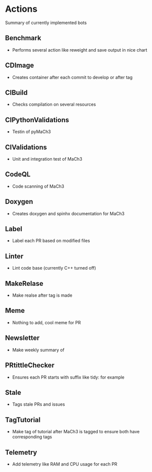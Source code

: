 # Actions

Summary of currently implemented bots

## Benchmark
* Performs several action like reweight and save output in nice chart

## CDImage
* Creates container after each commit to develop or after tag

## CIBuild
* Checks compilation on several resources

## CIPythonValidations
* Testin of pyMaCh3

## CIValidations
* Unit and integration test of MaCh3

## CodeQL
* Code scanning of MaCh3

## Doxygen
* Creates doxygen and spinhx documentation for MaCh3

## Label
* Label each PR based on modified files

## Linter
* Lint code base (currently C++ turned off)

## MakeRelase
* Make realse after tag is made

## Meme
* Nothing to add, cool meme for PR

## Newsletter
* Make weekly summary of

## PRtittleChecker
* Ensures each PR starts with suffix like tidy: for example

## Stale
* Tags stale PRs and issues

## TagTutorial
* Make tag of tutorial after MaCh3 is tagged to ensure both have corresponding tags

## Telemetry
* Add telemetry like RAM and CPU usage for each PR
